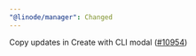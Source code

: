 ```yaml
---
"@linode/manager": Changed
---
```


Copy updates in Create with CLI modal ([#10954](https://github.com/linode/manager/pull/10954))
